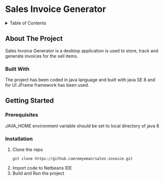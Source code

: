 # Sales Invoice Generator

<!-- TABLE OF CONTENTS -->
<details>
  <summary>Table of Contents</summary>
  <ol>
    <li>
      <a href="#about-the-project">About The Project</a>
      <ul>
        <li><a href="#built-with">Built With</a></li>
      </ul>
    </li>
    <li>
      <a href="#getting-started">Getting Started</a>
      <ul>
        <li><a href="#prerequisites">Prerequisites</a></li>
        <li><a href="#installation">Installation</a></li>
      </ul>
    </li>
  </ol>
</details>

<!-- ABOUT THE PROJECT -->
## About The Project


Sales Invoice Generator is a desktop application is used to store, track and generate invoices for the sell items.


### Built With

The project has been coded in java language and built with java SE 8 and for UI JFrame framework has been used.



<!-- GETTING STARTED -->
## Getting Started


### Prerequisites

JAVA_HOME environment variable should be set to local directory of java 8

### Installation

1. Clone the repo
   ```HTTPS
   git clone https://github.com/emyeman/sales-invoice.git
   ```
1. Import code to Netbeans IDE
2. Build and Run the project


